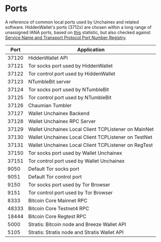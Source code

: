 # Ports

A reference of common local ports used by Unchainex and related software.
HiddenWallet's ports (3712x) are chosen within a long range of unassigned IANA ports, based on [this](https://stackoverflow.com/a/28369841/2061103) statistic, but also checked against [Service Name and Transport Protocol Port Number Registry](https://www.iana.org/assignments/service-names-port-numbers/service-names-port-numbers.xhtml).

| Port  | Application                                       |
|-------|---------------------------------------------------|
| 37120 | HiddenWallet API                                  |
| 37121 | Tor socks port used by HiddenWallet               |
| 37122 | Tor control port used by HiddenWallet             |
| 37123 | NTumbleBit server                                 |
| 37124 | Tor socks port used by NTumbleBit                 |
| 37125 | Tor control port used by NTumbleBit               |
| 37126 | Chaumian Tumbler                                  |
| 37127 | Wallet Unchainex Backend                             |
| 37128 | Wallet Unchainex RPC Server                          |
| 37129 | Wallet Unchainex Local Client TCPListener on MainNet |
| 37130 | Wallet Unchainex Local Client TCPListener on TestNet |
| 37131 | Wallet Unchainex Local Client TCPListener on RegTest |
| 37150 | Tor socks port used by Wallet Unchainex              |
| 37151 | Tor control port used by Wallet Unchainex            |
| 9050  | Default Tor socks port                            |
| 9051  | Default Tor control port                          |
| 9150  | Tor socks port used by Tor Browser                |
| 9151  | Tor control port used by Tor Browser              |
| 8333  | Bitcoin Core Mainnet RPC                          |
| 48333 | Bitcoin Core Testnet4 RPC                         |
| 18444 | Bitcoin Core Regtest RPC                          |
| 5000  | Stratis: Bitcoin node and Breeze Wallet API       |
| 5105  | Stratis: Stratis node and Stratis Wallet API      |
